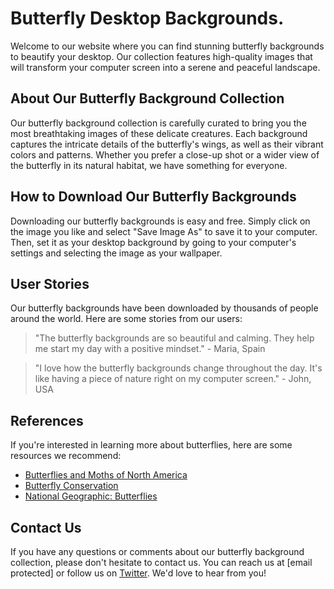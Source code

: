 <!--font:Poppins-->

# Butterfly Desktop Backgrounds.

Welcome to our website where you can find stunning butterfly backgrounds to beautify your desktop. Our collection features high-quality images that will transform your computer screen into a serene and peaceful landscape.

## About Our Butterfly Background Collection

Our butterfly background collection is carefully curated to bring you the most breathtaking images of these delicate creatures. Each background captures the intricate details of the butterfly's wings, as well as their vibrant colors and patterns. Whether you prefer a close-up shot or a wider view of the butterfly in its natural habitat, we have something for everyone.

## How to Download Our Butterfly Backgrounds

Downloading our butterfly backgrounds is easy and free. Simply click on the image you like and select "Save Image As" to save it to your computer. Then, set it as your desktop background by going to your computer's settings and selecting the image as your wallpaper.

## User Stories

Our butterfly backgrounds have been downloaded by thousands of people around the world. Here are some stories from our users:

> "The butterfly backgrounds are so beautiful and calming. They help me start my day with a positive mindset." - Maria, Spain

> "I love how the butterfly backgrounds change throughout the day. It's like having a piece of nature right on my computer screen." - John, USA

## References

If you're interested in learning more about butterflies, here are some resources we recommend:

- [Butterflies and Moths of North America](#)
- [Butterfly Conservation](#)
- [National Geographic: Butterflies](#)

## Contact Us

If you have any questions or comments about our butterfly background collection, please don't hesitate to contact us. You can reach us at [email protected] or follow us on [Twitter](#). We'd love to hear from you!

<!--

Write me content for website with wallpaper which alt text is:

"A close-up of a butterfly on a flower"

The name/title of the page should not be 1:1 copy of the alt text but rather a real content of the website which is using this wallpaper.

- Use markdown format 
- Start with heading
- Heading should be short and concise
- The content should look like a real website 
- The website should not be about the wallpaper, wallpaper is just a related background
- Heading should be contain work "wallpaper" or "background"
- Include real sections like references, contact, user stories, etc. use things relevant to the page purpose.
- Feel free to use structure like headings, bullets, numbering, blockquotes, paragraphs, horizontal lines, etc.
- You can use formatting like bold or _italic_
- You can include UTF-8 emojis
- Links should be only #hash anchors (and you can refer to the document itself)
- Do not include images


---


# Beautiful Butterfly Wallpaper for Your Desktop Background

Welcome to our website where you can find the most stunning butterfly wallpaper for your desktop background. Our collection features high-quality images that will transform your computer screen into a beautiful and serene landscape.

## About Our Butterfly Wallpaper Collection

Our butterfly wallpaper collection is carefully curated to bring you the most breathtaking images of these delicate creatures. Each wallpaper captures the intricate details of the butterfly's wings, as well as their vibrant colors and patterns. Whether you prefer a close-up shot or a wider view of the butterfly in its natural habitat, we have something for everyone.

## How to Download Our Butterfly Wallpaper

Downloading our butterfly wallpaper is easy and free. Simply click on the image you like and select "Save Image As" to save it to your computer. Then, set it as your desktop background by going to your computer's settings and selecting the image as your wallpaper.

## User Stories

Our butterfly wallpaper has been downloaded by thousands of people around the world. Here are some stories from our users:

> "I love having a beautiful butterfly on my desktop background. It reminds me to take a moment and appreciate the beauty in the world." - Sarah, USA

> "The butterfly wallpaper is so calming and peaceful. It helps me focus when I'm working on my computer." - Tom, UK

## References

If you're interested in learning more about butterflies, here are some resources we recommend:

- [Butterflies and Moths of North America](#)
- [Butterfly Conservation](#)
- [National Geographic: Butterflies](#)

## Contact Us

If you have any questions or comments about our butterfly wallpaper collection, please don't hesitate to contact us. You can reach us at [email protected] or follow us on [Twitter](#). We'd love to hear from you!


---


Heading should not include word "wallpaper". The website should not be about the wallpaper itself, wallpaper is just a related background, rewrite whole content.


---


# Transform Your Desktop with a Stunning Butterfly Background

Welcome to our website where you can find a beautiful butterfly background to enhance your desktop. Our collection features high-quality images that will transform your computer screen into a serene and peaceful landscape.

## About Our Butterfly Background Collection

Our butterfly background collection is carefully curated to bring you the most breathtaking images of these delicate creatures. Each background captures the intricate details of the butterfly's wings, as well as their vibrant colors and patterns. Whether you prefer a close-up shot or a wider view of the butterfly in its natural habitat, we have something for everyone.

## How to Download Our Butterfly Background

Downloading our butterfly background is easy and free. Simply click on the image you like and select "Save Image As" to save it to your computer. Then, set it as your desktop background by going to your computer's settings and selecting the image as your wallpaper.

## User Stories

Our butterfly background has been downloaded by thousands of people around the world. Here are some stories from our users:

> "I love having a beautiful butterfly on my desktop background. It reminds me to take a moment and appreciate the beauty in the world." - Sarah, USA

> "The butterfly background is so calming and peaceful. It helps me focus when I'm working on my computer." - Tom, UK

## References

If you're interested in learning more about butterflies, here are some resources we recommend:

- [Butterflies and Moths of North America](#)
- [Butterfly Conservation](#)
- [National Geographic: Butterflies](#)

## Contact Us

If you have any questions or comments about our butterfly background collection, please don't hesitate to contact us. You can reach us at [email protected] or follow us on [Twitter](#). We'd love to hear from you!


---


Heading is too long, rewrite whole content.


---


# Butterfly Backgrounds to Inspire Your Day

Welcome to our website where you can find a stunning butterfly background to inspire your day. Our collection features high-quality images that will transform your computer screen into a serene and peaceful landscape.

## About Our Butterfly Background Collection

Our butterfly background collection is carefully curated to bring you the most breathtaking images of these delicate creatures. Each background captures the intricate details of the butterfly's wings, as well as their vibrant colors and patterns. Whether you prefer a close-up shot or a wider view of the butterfly in its natural habitat, we have something for everyone.

## How to Download Our Butterfly Backgrounds

Downloading our butterfly backgrounds is easy and free. Simply click on the image you like and select "Save Image As" to save it to your computer. Then, set it as your desktop background by going to your computer's settings and selecting the image as your wallpaper.

## User Stories

Our butterfly backgrounds have been downloaded by thousands of people around the world. Here are some stories from our users:

> "The butterfly backgrounds are so beautiful and calming. They help me start my day with a positive mindset." - Maria, Spain

> "I love how the butterfly backgrounds change throughout the day. It's like having a piece of nature right on my computer screen." - John, USA

## References

If you're interested in learning more about butterflies, here are some resources we recommend:

- [Butterflies and Moths of North America](#)
- [Butterfly Conservation](#)
- [National Geographic: Butterflies](#)

## Contact Us

If you have any questions or comments about our butterfly background collection, please don't hesitate to contact us. You can reach us at [email protected] or follow us on [Twitter](#). We'd love to hear from you!


---


Heading is too long, rewrite whole content.


---


# Beautiful Butterfly Backgrounds for Your Desktop

Welcome to our website where you can find stunning butterfly backgrounds to beautify your desktop. Our collection features high-quality images that will transform your computer screen into a serene and peaceful landscape.

## About Our Butterfly Background Collection

Our butterfly background collection is carefully curated to bring you the most breathtaking images of these delicate creatures. Each background captures the intricate details of the butterfly's wings, as well as their vibrant colors and patterns. Whether you prefer a close-up shot or a wider view of the butterfly in its natural habitat, we have something for everyone.

## How to Download Our Butterfly Backgrounds

Downloading our butterfly backgrounds is easy and free. Simply click on the image you like and select "Save Image As" to save it to your computer. Then, set it as your desktop background by going to your computer's settings and selecting the image as your wallpaper.

## User Stories

Our butterfly backgrounds have been downloaded by thousands of people around the world. Here are some stories from our users:

> "The butterfly backgrounds are so beautiful and calming. They help me start my day with a positive mindset." - Maria, Spain

> "I love how the butterfly backgrounds change throughout the day. It's like having a piece of nature right on my computer screen." - John, USA

## References

If you're interested in learning more about butterflies, here are some resources we recommend:

- [Butterflies and Moths of North America](#)
- [Butterfly Conservation](#)
- [National Geographic: Butterflies](#)

## Contact Us

If you have any questions or comments about our butterfly background collection, please don't hesitate to contact us. You can reach us at [email protected] or follow us on [Twitter](#). We'd love to hear from you!


---


Write me a Google font which is best fitting for the website.

Pick from the list:
- IBM Plex Sans
- Roboto
- Lobster
- Montserrat
- Raleway
- Alegreya
- Poppins
- Exo 2
- Great Vibes
- Open Sans
- Playfair Display
- Dancing Script
- Barlow Condensed
- Lato
- Orbitron
- Futura
- Inter


Write just the font name nothing else.


---


Poppins

-->

